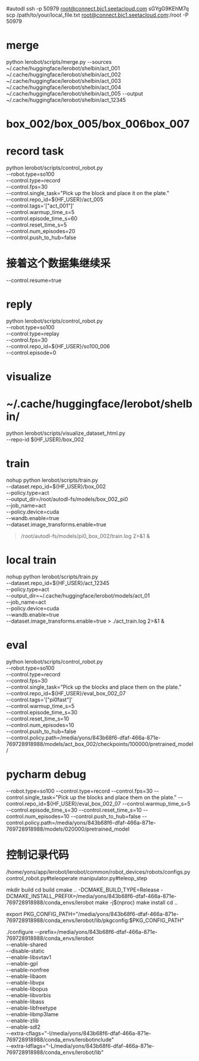 

#autodl
ssh -p 50979 root@connect.bjc1.seetacloud.com
sGYgG9KEhM7q
scp /path/to/your/local_file.txt root@connect.bjc1.seetacloud.com:/root -P 50979


# merge
python lerobot/scripts/merge.py --sources ~/.cache/huggingface/lerobot/shelbin/act_001 ~/.cache/huggingface/lerobot/shelbin/act_002 ~/.cache/huggingface/lerobot/shelbin/act_003 ~/.cache/huggingface/lerobot/shelbin/act_004 ~/.cache/huggingface/lerobot/shelbin/act_005  --output ~/.cache/huggingface/lerobot/shelbin/act_12345

# box_002/box_005/box_006box_007

# record task
python lerobot/scripts/control_robot.py \
  --robot.type=so100 \
  --control.type=record \
  --control.fps=30 \
  --control.single_task="Pick up the block and place it on the plate." \
  --control.repo_id=${HF_USER}/act_005 \
  --control.tags='["act_001"]' \
  --control.warmup_time_s=5 \
  --control.episode_time_s=60 \
  --control.reset_time_s=5 \
  --control.num_episodes=20 \
  --control.push_to_hub=false 

# 接着这个数据集继续采
  --control.resume=true



# reply
python lerobot/scripts/control_robot.py \
--robot.type=so100 \
--control.type=replay \
--control.fps=30 \
--control.repo_id=${HF_USER}/so100_006 \
--control.episode=0



# visualize
# ~/.cache/huggingface/lerobot/shelbin/
python lerobot/scripts/visualize_dataset_html.py \
  --repo-id ${HF_USER}/box_002


# train
nohup python lerobot/scripts/train.py \
  --dataset.repo_id=${HF_USER}/box_002 \
  --policy.type=act \
  --output_dir=/root/autodl-fs/models/box_002_pi0 \
  --job_name=act \
  --policy.device=cuda \
  --wandb.enable=true \
  --dataset.image_transforms.enable=true
  > /root/autodl-fs/models/pi0_box_002/train.log 2>&1 &
  

# local train 
nohup python lerobot/scripts/train.py \
--dataset.repo_id=${HF_USER}/act_12345 \
--policy.type=act \
--output_dir=~/.cache/huggingface/lerobot/models/act_01 \
--job_name=act \
--policy.device=cuda \
--wandb.enable=true \
--dataset.image_transforms.enable=true > ./act_train.log 2>&1 &



# eval
python lerobot/scripts/control_robot.py \
  --robot.type=so100 \
  --control.type=record \
  --control.fps=30 \
  --control.single_task="Pick up the blocks and place them on the plate." \
  --control.repo_id=${HF_USER}/eval_box_002_07 \
  --control.tags='["pi0fast"]' \
  --control.warmup_time_s=5 \
  --control.episode_time_s=30 \
  --control.reset_time_s=10 \
  --control.num_episodes=10 \
  --control.push_to_hub=false \
  --control.policy.path=/media/yons/843b68f6-dfaf-466a-871e-769728918988/models/act_box_002/checkpoints/100000/pretrained_model/



# pycharm debug
  --robot.type=so100 
  --control.type=record 
  --control.fps=30 
  --control.single_task="Pick up the blocks and place them on the plate." 
  --control.repo_id=${HF_USER}/eval_box_002_07
  --control.warmup_time_s=5 
  --control.episode_time_s=30 
  --control.reset_time_s=10 
  --control.num_episodes=10 
  --control.push_to_hub=false 
  --control.policy.path=/media/yons/843b68f6-dfaf-466a-871e-769728918988/models/020000/pretrained_model





# 控制记录代码
/home/yons/app/lerobot/lerobot/common/robot_devices/robots/configs.py
control_robot.py#teleoperate
manipulator.py#teleop_step
  




    























mkdir build
cd build
cmake .. -DCMAKE_BUILD_TYPE=Release -DCMAKE_INSTALL_PREFIX=/media/yons/843b68f6-dfaf-466a-871e-769728918988/conda_envs/lerobot
make -j$(nproc)
make install
cd ..


export PKG_CONFIG_PATH="/media/yons/843b68f6-dfaf-466a-871e-769728918988/conda_envs/lerobot/lib/pkgconfig:$PKG_CONFIG_PATH"

./configure --prefix=/media/yons/843b68f6-dfaf-466a-871e-769728918988/conda_envs/lerobot \
            --enable-shared \
            --disable-static \
            --enable-libsvtav1 \
            --enable-gpl \
            --enable-nonfree \
            --enable-libaom \
            --enable-libvpx \
            --enable-libopus \
            --enable-libvorbis \
            --enable-libass \
            --enable-libfreetype \
            --enable-libmp3lame \
            --enable-zlib \
            --enable-sdl2 \
            --extra-cflags="-I/media/yons/843b68f6-dfaf-466a-871e-769728918988/conda_envs/lerobotinclude" \
            --extra-ldflags="-L/media/yons/843b68f6-dfaf-466a-871e-769728918988/conda_envs/lerobot/lib"


